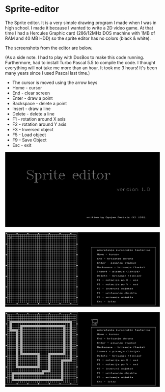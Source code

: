 # Sprite-editor
The Sprite editor. It is a very simple drawing program I made when I was in high school. I made it because I wanted to write a 2D video game. At that time I had a Hercules Graphic card (286/12MHz DOS machine with 1MB of RAM and 40 MB HDD) so the sprite editor has no colors (black & white).

The screenshots from the editor are below.

(As a side note. I had to play with DosBox to make this code running. Furthermore, had to install Turbo Pascal 5.5 to compile the code. I thought everything will not take me more than an hour. It took me 3 hours! It's been many years since I used Pascal last time.)

- The cursor is moved using the arrow keys
- Home - cursor
- End - clear screen
- Enter - draw a point
- Backspace - delete a point
- Insert - draw a line
- Delete - delete a line
- F1 - rotation around X axis
- F2 - rotation around Y axis
- F3 - Inversed object
- F5 - Load object
- F9 - Save Object
- Esc - exit



![Alt text](https://github.com/ognjenperisic/Sprite-editor/blob/screenshots/editor_003.png?raw=true "Starting screen")

![Alt text](https://github.com/ognjenperisic/Sprite-editor/blob/screenshots/editor_000.png?raw=true "Main screen")

![Alt text](https://github.com/ognjenperisic/Sprite-editor/blob/screenshots/editor_001.png?raw=true "Main screen")

